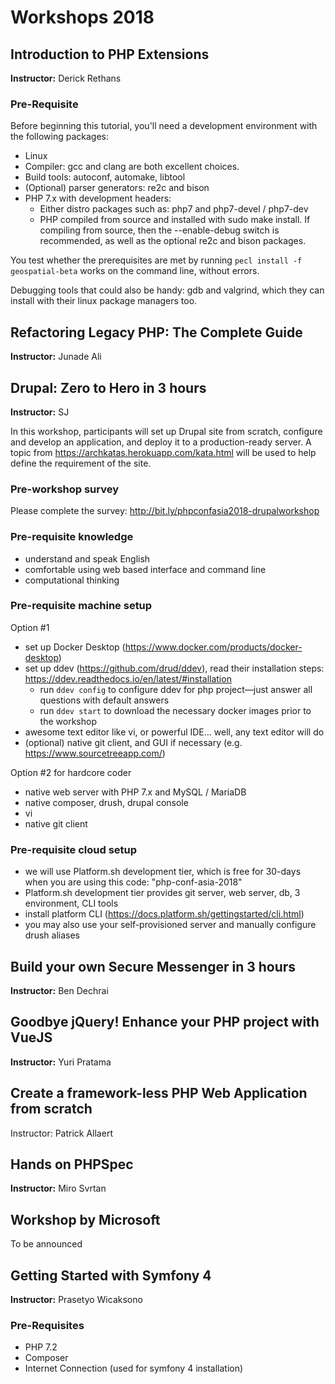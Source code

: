 # Workshops 2018

## Introduction to PHP Extensions

**Instructor:** Derick Rethans

### Pre-Requisite

Before beginning this tutorial, you'll need a development environment with the following packages:

- Linux
- Compiler: gcc and clang are both excellent choices.
- Build tools: autoconf, automake, libtool
- (Optional) parser generators: re2c and bison
- PHP 7.x with development headers:
	- Either distro packages such as: php7 and php7-devel / php7-dev
	- PHP compiled from source and installed with sudo make install. If compiling from source, then the --enable-debug switch is recommended, as well as the optional re2c and bison packages.

You test whether the prerequisites are met by running `pecl install -f geospatial-beta`  works on the command line, without errors.

Debugging tools that could also be handy: gdb and valgrind, which they can install with their linux package managers too.

## Refactoring Legacy PHP: The Complete Guide

**Instructor:** Junade Ali	


## Drupal: Zero to Hero in 3 hours

**Instructor:** SJ

In this workshop, participants will set up Drupal site from scratch, configure and develop an application, and deploy it to a production-ready server. A topic from https://archkatas.herokuapp.com/kata.html will be used to help define the requirement of the site.

### Pre-workshop survey
Please complete the survey: http://bit.ly/phpconfasia2018-drupalworkshop

### Pre-requisite knowledge
-   understand and speak English
-   comfortable using web based interface and command line
-   computational thinking

### Pre-requisite machine setup
Option #1
-   set up Docker Desktop (https://www.docker.com/products/docker-desktop)
-   set up ddev (https://github.com/drud/ddev), read their installation steps: https://ddev.readthedocs.io/en/latest/#installation
    -   run `ddev config` to configure ddev for php project—just answer all questions with default answers
    -   run `ddev start` to download the necessary docker images prior to the workshop
-   awesome text editor like vi, or powerful IDE... well, any text editor will do
-   (optional) native git client, and GUI if necessary (e.g. https://www.sourcetreeapp.com/)

Option #2 for hardcore coder
-   native web server with PHP 7.x and MySQL / MariaDB
-   native composer, drush, drupal console
-   vi
-   native git client

### Pre-requisite cloud setup
-   we will use Platform.sh development tier, which is free for 30-days when you are using this code: "php-conf-asia-2018"
-   Platform.sh development tier provides git server, web server, db, 3 environment, CLI tools
-   install platform CLI (https://docs.platform.sh/gettingstarted/cli.html)
-   you may also use your self-provisioned server and manually configure drush aliases


## Build your own Secure Messenger in 3 hours

**Instructor:** Ben Dechrai	

## Goodbye jQuery! Enhance your PHP project with VueJS

**Instructor:** Yuri Pratama	


## Create a framework-less PHP Web Application from scratch

Instructor: Patrick Allaert

## Hands on PHPSpec

**Instructor:** Miro Svrtan	

## Workshop by Microsoft

To be announced

## Getting Started with Symfony 4

**Instructor:** Prasetyo Wicaksono

### Pre-Requisites

* PHP 7.2
* Composer
* Internet Connection (used for symfony 4 installation)
